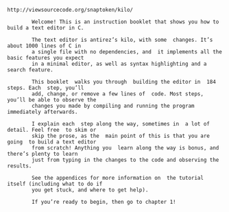 
    http://viewsourcecode.org/snaptoken/kilo/

            Welcome! This is an instruction booklet that shows you how to build a text editor in C.

            The text editor is antirez’s kilo, with some  changes. It’s about 1000 lines of C in
            a single file with no dependencies, and  it implements all the basic features you expect
            in a minimal editor, as well as syntax highlighting and a search feature.

            This booklet  walks you through  building the editor in  184 steps. Each  step, you’ll
            add, change, or remove a few lines of  code. Most steps, you’ll be able to observe the
            changes you made by compiling and running the program immediately afterwards.

            I explain each  step along the way, sometimes in  a lot of detail. Feel free  to skim or
            skip the prose, as the  main point of this is that you are going  to build a text editor
            from scratch! Anything you  learn along the way is bonus, and  there’s plenty to learn
            just from typing in the changes to the code and observing the results.

            See the appendices for more information on  the tutorial itself (including what to do if
            you get stuck, and where to get help).

            If you’re ready to begin, then go to chapter 1!
